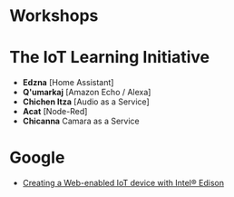 # Workshops

# The IoT Learning Initiative

- __Edzna__ [Home Assistant]
- __Q'umarkaj__ [Amazon Echo / Alexa]
- __Chichen Itza__ [Audio as a Service]
- __Acat__ [Node-Red]
- __Chicanna__ Camara as a Service

# Google

- [Creating a Web-enabled IoT device with Intel® Edison](https://developers.google.com/web/updates/2016/03/web-enabled-internet-of-things?hl=en)

